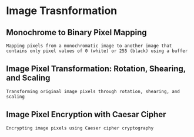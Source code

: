 # Image Trasnformation

## Monochrome to Binary Pixel Mapping
    Mapping pixels from a monochromatic image to another image that contains only pixel values of 0 (white) or 255 (black) using a buffer

## Image Pixel Transformation: Rotation, Shearing, and Scaling
    Transforming original image pixels through rotation, shearing, and scaling

## Image Pixel Encryption with Caesar Cipher
    Encrypting image pixels using Caeser cipher cryptography

